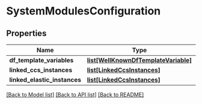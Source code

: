 # SystemModulesConfiguration

## Properties
Name | Type | Description | Notes
------------ | ------------- | ------------- | -------------
**df_template_variables** | [**list[WellKnownDfTemplateVariable]**](WellKnownDfTemplateVariable.md) |  | 
**linked_ccs_instances** | [**list[LinkedCcsInstances]**](LinkedCcsInstances.md) |  | 
**linked_elastic_instances** | [**list[LinkedCcsInstances]**](LinkedCcsInstances.md) |  | 

[[Back to Model list]](../README.md#documentation-for-models) [[Back to API list]](../README.md#documentation-for-api-endpoints) [[Back to README]](../README.md)


